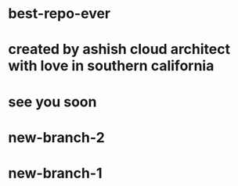 # best-repo-ever
# created by ashish cloud architect with love in southern california
# see you soon
# new-branch-2
# new-branch-1
